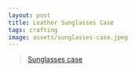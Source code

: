 ```yaml
---
layout: post
title: Leather Sunglasses Case
tags: crafting
image: assets/sunglasses-case.jpeg
---
```


<blockquote class="imgur-embed-pub" lang="en" data-id="a/XVeV7"><a href="//imgur.com/a/XVeV7">Sunglasses case</a></blockquote><script async src="//s.imgur.com/min/embed.js" charset="utf-8"></script>

